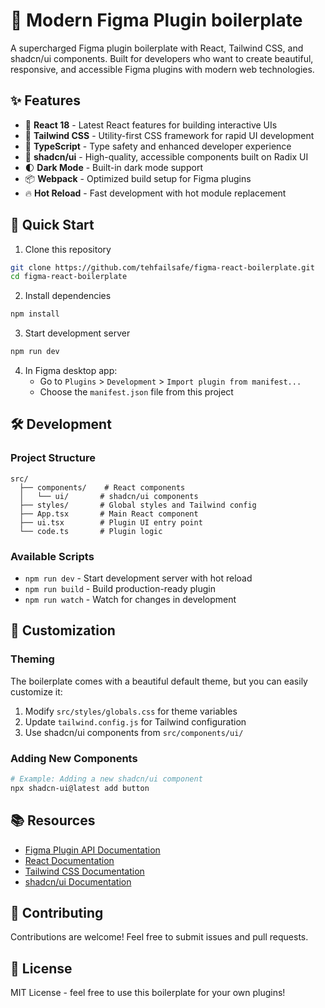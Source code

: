 # 🎨 Modern Figma Plugin boilerplate

A supercharged Figma plugin boilerplate with React, Tailwind CSS, and shadcn/ui components. Built for developers who want to create beautiful, responsive, and accessible Figma plugins with modern web technologies.

## ✨ Features

- 🚀 **React 18** - Latest React features for building interactive UIs
- 💅 **Tailwind CSS** - Utility-first CSS framework for rapid UI development
- 🎯 **TypeScript** - Type safety and enhanced developer experience
- 🧩 **shadcn/ui** - High-quality, accessible components built on Radix UI
- 🌓 **Dark Mode** - Built-in dark mode support
- 📦 **Webpack** - Optimized build setup for Figma plugins
- 🔥 **Hot Reload** - Fast development with hot module replacement

## 🚀 Quick Start

1. Clone this repository

```bash
git clone https://github.com/tehfailsafe/figma-react-boilerplate.git
cd figma-react-boilerplate
```

2. Install dependencies

```bash
npm install
```

3. Start development server

```bash
npm run dev
```

4. In Figma desktop app:
   - Go to `Plugins` > `Development` > `Import plugin from manifest...`
   - Choose the `manifest.json` file from this project

## 🛠️ Development

### Project Structure

```
src/
  ├── components/    # React components
  │   └── ui/       # shadcn/ui components
  ├── styles/       # Global styles and Tailwind config
  ├── App.tsx       # Main React component
  ├── ui.tsx        # Plugin UI entry point
  └── code.ts       # Plugin logic
```

### Available Scripts

- `npm run dev` - Start development server with hot reload
- `npm run build` - Build production-ready plugin
- `npm run watch` - Watch for changes in development

## 🎨 Customization

### Theming

The boilerplate comes with a beautiful default theme, but you can easily customize it:

1. Modify `src/styles/globals.css` for theme variables
2. Update `tailwind.config.js` for Tailwind configuration
3. Use shadcn/ui components from `src/components/ui/`

### Adding New Components

```bash
# Example: Adding a new shadcn/ui component
npx shadcn-ui@latest add button
```

## 📚 Resources

- [Figma Plugin API Documentation](https://www.figma.com/plugin-docs/)
- [React Documentation](https://react.dev/)
- [Tailwind CSS Documentation](https://tailwindcss.com/docs)
- [shadcn/ui Documentation](https://ui.shadcn.com/)

## 🤝 Contributing

Contributions are welcome! Feel free to submit issues and pull requests.

## 📝 License

MIT License - feel free to use this boilerplate for your own plugins!
